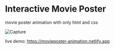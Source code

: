 # Interactive Movie Poster
movie poster animation with only html and css

![Capture](https://github.com/Samtech361/Movie-Poster-animation/assets/77774666/b871f437-1be1-4575-92ca-869dcb2b6767)

live demo: https://movieposter-animation.netlify.app
